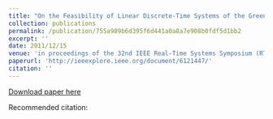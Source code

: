 ```yaml
---
title: "On the Feasibility of Linear Discrete-Time Systems of the Green Scheduling Problem"
collection: publications
permalink: /publication/755a989b6d395f6d441a0a8a7e908b0fdf5d1bb2
excerpt: ''
date: 2011/12/15
venue: 'in proceedings of the 32nd IEEE Real-Time Systems Symposium (RTSS)'
paperurl: 'http://ieeexplore.ieee.org/document/6121447/'
citation: ''
---
```



[Download paper here](http://ieeexplore.ieee.org/document/6121447/)

Recommended citation: 
